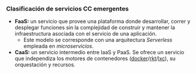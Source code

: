 ### Clasificación de servicios CC emergentes

* **FaaS:** un servicio que provee una plataforma donde desarrollar, correr y desplegar funciones sin la complejidad de construir y mantener la infraestructura asociada con el servicio de una aplicación.
	* Este modelo se corresponde con una arquitectura _Serverless_ empleada en _microservicios_.
* **CaaS:** un servicio intermedio entre IaaS y PaaS. Se ofrece un servicio que independiza los motores de contenedores ([docker](https://www.docker.com/)/[rkt](https://coreos.com/rkt/)/[lxc](https://linuxcontainers.org/)), su orquestación y recursos.

